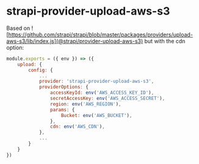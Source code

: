 # strapi-provider-upload-aws-s3

Based on ![https://github.com/strapi/strapi/blob/master/packages/providers/upload-aws-s3/lib/index.js](@strapi/provider-upload-aws-s3)
but with the cdn option:

```js
module.exports = ({ env }) => ({
    upload: {
        config: {
        	...
            provider: 'strapi-provider-upload-aws-s3',
            providerOptions: {
                accessKeyId: env('AWS_ACCESS_KEY_ID'),
                secretAccessKey: env('AWS_ACCESS_SECRET'),
                region: env('AWS_REGION'),
                params: {
                    Bucket: env('AWS_BUCKET'),
                },
                cdn: env('AWS_CDN'),
            },
            ...
        }
    }
})
```
